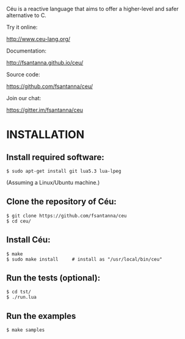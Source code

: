 Céu is a reactive language that aims to offer a higher-level and safer 
alternative to C.

Try it online:

http://www.ceu-lang.org/

Documentation:

http://fsantanna.github.io/ceu/

Source code:

https://github.com/fsantanna/ceu/

Join our chat:

https://gitter.im/fsantanna/ceu

# INSTALLATION

## Install required software:

```
$ sudo apt-get install git lua5.3 lua-lpeg
```

(Assuming a Linux/Ubuntu machine.)

## Clone the repository of Céu:

```
$ git clone https://github.com/fsantanna/ceu
$ cd ceu/
```

## Install Céu:

```
$ make
$ sudo make install     # install as "/usr/local/bin/ceu"
```

## Run the tests (optional):

```
$ cd tst/
$ ./run.lua
```

## Run the examples

```
$ make samples
```
